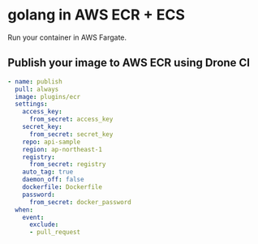# golang in AWS ECR + ECS

Run your container in AWS Fargate.

## Publish your image to AWS ECR using Drone CI

```yml
- name: publish
  pull: always
  image: plugins/ecr
  settings:
    access_key:
      from_secret: access_key
    secret_key:
      from_secret: secret_key
    repo: api-sample
    region: ap-northeast-1
    registry:
      from_secret: registry
    auto_tag: true
    daemon_off: false
    dockerfile: Dockerfile
    password:
      from_secret: docker_password
  when:
    event:
      exclude:
      - pull_request
```
